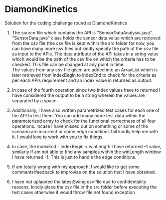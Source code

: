 # DiamondKinetics
Solution for the coding challenge round at DiamondKinetics



1. The source file which contains the API is "SensorDataAnalysis.java".  "SensorData.java" class holds the sensor data value which are retrieved from the csv file (the csv file is kept
   within the src folder for now, you can have many more csv files but kindly specify the path of the csv file as input to the APIs. The data attribute of the API takes in a string value
   which would be the path of the csv file on which the criteria has to be checked. This file can be changed at any point in time.  
   The values from any csv file given are added into an ArrayList<SensorData> which is later retrieved from indexBegin to indexEnd to check for the criteria as per each APIs requirement and
   an index value in returned as output. 
   
2. In case of the fourth operation since two index values have to returned I have considered the output to be a string wherein the values are separated by a space. 

3. Additionally, I have also written parametrized test cases for each one of the API to test them. You can add many more test data within the parameterized array to check 
   for the functional correctness of all four operations. Incase I have missed out on something or some of the scenario are incorrect or some edge conditions fail kindly help me with it.
   I owuld love to work with you to fix things.
   
4. In case, the indexEnd - indexBegin < winLength I have returned -1 value, similarly if am not able to find any samples within the winLength window I have returned -1. This is just to handle
   the edge conditions.
   
5. If am totally wrong with my approach, I would like to get some comments/feedback to improvize on the solution that I have obtained.

6. I have not uplaoded the latestSwing.csv file due to confidentiality reasons, kindly place the csv file in the src folder before executing the test cases otherwise it would throw 
   file not found exception



